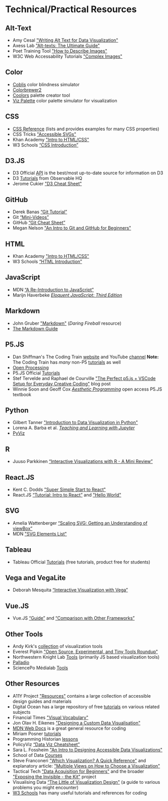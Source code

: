# Technical/Practical Resources

## Alt-Text 
- Amy Cesal ["Writing Alt Text for Data Visualization"](https://medium.com/nightingale/writing-alt-text-for-data-visualization-2a218ef43f81#:~:text=Alt%20text%20)
- Axess Lab ["Alt-texts: The Ultimate Guide"](https://axesslab.com/alt-texts/)
- Poet Training Tool ["How to Describe Images"](https://poet.diagramcenter.org/how.html)
- W3C Web Accessability Tutorials ["Complex Images"](https://www.w3.org/WAI/tutorials/images/complex/)

## Color
- [Coblis](https://www.color-blindness.com/coblis-color-blindness-simulator/) color blindness simulator
- [Colorbrewer2](https://colorbrewer2.org/)
- [Coolors](https://coolors.co) palette creator tool
- [Viz Palette](https://projects.susielu.com/viz-palette) color palette simulator for visualization

## CSS
- [CSS Reference](https://cssreference.io/) (lists and provides examples for many CSS properties) 
- CSS Tricks ["Accessible SVGs"](https://css-tricks.com/accessible-svgs/)
- Khan Academy ["Intro to HTML/CSS"](https://www.khanacademy.org/computing/computer-programming/html-css)  
- W3 Schools [“CSS Introduction”](https://www.w3schools.com/css/css_intro.asp) 

## D3.JS
- D3 Official [API](https://github.com/d3/d3/blob/master/API.md) is the best/most up-to-date source for information on D3
- D3 [Tutorials](https://observablehq.com/@d3/gallery) from Observable HQ
- Jerome Cukier ["D3 Cheat Sheet"](http://www.jeromecukier.net/wp-content/uploads/2012/10/d3-cheat-sheet.pdf)    

## GitHub
- Derek Banas [“Git Tutorial”](https://bit.ly/3gc8ikl)
- Git [“Mini-Videos”](https://git-scm.com/videos)
- GitHub [“Git Cheat Sheet”](https://education.github.com/git-cheat-sheet-education.pdf)  
- Megan Nelson ["An Intro to Git and GitHub for Beginners"](https://product.hubspot.com/blog/git-and-github-tutorial-for-beginners)

## HTML
- Khan Academy ["Intro to HTML/CSS"](https://www.khanacademy.org/computing/computer-programming/html-css)  
- W3 Schools [“HTML Introduction”](https://www.w3schools.com/html/html_intro.asp) 

## JavaScript 
- MDN [“A Re-Introduction to JavaScript”](https://developer.mozilla.org/en-US/docs/Web/JavaScript/A_re-introduction_to_JavaScript) 
- Marijn Haverbeke [*Eloquent JavaScript: Third Edition*](http://eloquentjavascript.net/ )

## Markdown
- John Gruber ["Markdown"](https://daringfireball.net/projects/markdown/) (*Daring Fireball* resource)
- [The Markdown Guide](https://www.markdownguide.org/)

## P5.JS
- Dan Shiffman's The Coding Train [website](https://thecodingtrain.com/) and YouTube [channel](https://www.youtube.com/playlist?list=PLRqwX-V7Uu6Zy51Q-x9tMWIv9cueOFTFA) **Note:** The Coding Train has *many* non-P5 [tutorials](https://www.youtube.com/c/TheCodingTrain) as well
- [Open Processing](https://openprocessing.org/)
- P5.JS Official [Tutorials](https://p5js.org/learn/)
- Stef Tervelde and Raphael de Courville ["The Perfect p5.js + VSCode Setup for Everyday Creative Coding"](https://www.notion.so/The-perfect-p5-js-VSCode-setup-for-everyday-creative-coding-414c7eb4fb524da28d53763777d427b8) blog post
- Winnie Soon and Geoff Cox [*Aesthetic Programming*](https://www.aesthetic-programming.net/) open access P5.JS textbook 

## Python
- Gilbert Tanner ["Introduction to Data Visualization in Python"](https://towardsdatascience.com/introduction-to-data-visualization-in-python-89a54c97fbed)
- Lorena A. Barba et al. [*Teaching and Learning with Jupyter*](https://jupyter4edu.github.io/jupyter-edu-book/) 
- [PyViz](https://pyviz.org/)

## R
- Juuso Parkkinen [“Interactive Visualizations with R - A Mini Review”](https://ouzor.github.io/blog/2014/11/21/interactive-visualizations.html)

## React.JS
- Kent C. Dodds ["Super Simple Start to React"](https://kentcdodds.com/blog/super-simple-start-to-react)
- React.JS [“Tutorial: Intro to React”](https://reactjs.org/tutorial/tutorial.html) and  ["Hello World"](https://reactjs.org/docs/hello-world.html)

## SVG
- Amelia Wattenberger [“Scaling SVG: Getting an Understanding of viewBox”](https://wattenberger.com/guide/scaling-svg)    
- MDN ["SVG Elements List"](https://developer.mozilla.org/en-US/docs/Web/SVG/Element)

## Tableau
- Tableau Official [Tutorials](https://www.tableau.com/learn/training) (free tutorials, product free for students) 

## Vega and VegaLite
- Deborah Mesquita [“Interactive Visualization with Vega”](https://towardsdatascience.com/interactive-data-visualization-with-vega-ab09e2843d54) 

## Vue.JS
- Vue.JS [“Guide”](https://vuejs.org/v2/guide/) and [“Comparison with Other Frameworks”](https://vuejs.org/v2/guide/comparison.html)

## Other Tools
- Andy Kirk's [collection](https://www.visualisingdata.com/resources/) of visualization tools
- Everest Pipkin ["Open Source, Experimental, and Tiny Tools Roundup"](https://tinytools.directory/) 
- Northwestern Knight Lab [Tools](https://knightlab.northwestern.edu/projects/) (primarily JS based visualization tools)   
- [Palladio](http://hdlab.stanford.edu/palladio/)  
- SciencePo Médialab [Tools](http://tools.medialab.sciences-po.fr/) 

## Other Resources
- A11Y Project ["Resources"](https://www.a11yproject.com/resources/#development-tools) contains a large collection of accessible design guides and materials
- Digital Ocean has a large repository of free [tutorials](https://www.digitalocean.com/community/tutorials) on various related subjects
- Financial Times ["Visual Vocabulary"](https://github.com/ft-interactive/chart-doctor/tree/master/visual-vocabulary)  
- Jon Olav H. Eikenes ["Designing a Custom Data Visualisation"](https://medium.com/nightingale/designing-a-custom-data-visualisation-433e50908459)
- [MDN Web Docs](https://developer.mozilla.org/en-US/docs/Web) is a great general resource for coding 
- Miriam Posner [tutorials](http://miriamposner.com/blog/tutorials-ive-written/)
- Programming Historian [lessons](https://programminghistorian.org/en/lessons/)
- PolicyViz [“Data Viz Cheatsheet”](https://policyviz.com/2018/08/07/dataviz-cheatsheet/)
- Sara L. Fossheim ["An Intro to Designing Accessible Data Visualizations"](https://fossheim.io/writing/posts/accessible-dataviz-design/)
- School of Data [Courses](https://schoolofdata.org/courses/)  
- Steve Franconeri ["Which Visualization? A Quick Reference"](http://experception.net/Franconeri_ExperCeptionDotNet_DataVisQuickRef.pdf) and explanatory article: ["Multiple Views on How to Choose a Visualization"](https://medium.com/multiple-views-visualization-research-explained/multiple-views-on-how-to-choose-a-visualization-b3ffc99fcddc)
- Tactical Tech ["Data Acquisition for Beginners"](https://kit.exposingtheinvisible.org/en/how/data-acquisition.html) and the broader ["Exposing the Invisible - the Kit"](https://kit.exposingtheinvisible.org/en/index.html) project
- Visualising Data [“The Little of Visualization Design"](https://www.visualisingdata.com/2016/03/little-visualisation-design/) (a guide to various problems you might encounter) 
- [W3 Schools](https://www.w3schools.com/) has many useful tutorials and references for coding 

